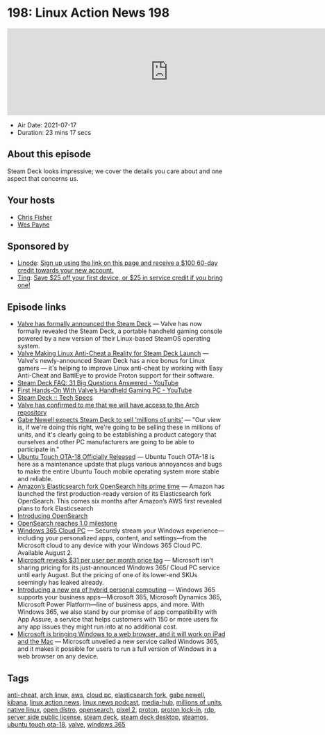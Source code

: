 # 198: Linux Action News 198

<iframe src="https://player.fireside.fm/v2/DAcK9LdX+shUEN3XR?theme=dark" width="740" height="200" frameborder="0" scrolling="no"></iframe>

* Air Date: 2021-07-17
* Duration: 23 mins 17 secs

## About this episode

Steam Deck looks impressive; we cover the details you care about and one aspect that concerns us.

## Your hosts
* [Chris Fisher](https://linuxactionnews.com/hosts/chris)
* [Wes Payne](https://linuxactionnews.com/hosts/wes)

## Sponsored by

  * [Linode](http://linode.com/lan): [Sign up using the link on this page and receive a $100 60-day credit towards your new account. ](http://linode.com/lan)
  * [Ting](https://linux.ting.com): [Save $25 off your first device, or $25 in service credit if you bring one!](https://linux.ting.com)



## Episode links

  * [Valve has formally announced the Steam Deck](https://www.gamingonlinux.com/2021/07/valve-has-formally-announced-the-steam-deck-a-portable-handheld-console-with-steamos "Valve has formally announced the Steam Deck") — Valve has now formally revealed the Steam Deck, a portable handheld gaming console powered by a new version of their Linux-based SteamOS operating system.
  * [Valve Making Linux Anti-Cheat a Reality for Steam Deck Launch](https://techraptor.net/gaming/news/valve-making-linux-anti-cheat-reality-for-steam-deck-launch "Valve Making Linux Anti-Cheat a Reality for Steam Deck Launch") — Valve's newly-announced Steam Deck has a nice bonus for Linux gamers — it's helping to improve Linux anti-cheat by working with Easy Anti-Cheat and BattlEye to provide Proton support for their software.
  * [Steam Deck FAQ: 31 Big Questions Answered - YouTube](https://www.youtube.com/watch?v=h9eihvhM_KE "Steam Deck FAQ: 31 Big Questions Answered - YouTube")
  * [First Hands-On With Valve’s Handheld Gaming PC - YouTube](https://www.youtube.com/watch?v=oLtiRGTZvGM "First Hands-On With Valve’s Handheld Gaming PC - YouTube")
  * [Steam Deck :: Tech Specs](https://www.steamdeck.com/en/tech "Steam Deck :: Tech Specs")
  * [Valve has confirmed to me that we will have access to the Arch repository](https://www.reddit.com/r/linux/comments/olrdlk/valve_has_confirmed_to_me_that_we_will_have/ "Valve has confirmed to me that we will have access to the Arch repository")
  * [Gabe Newell expects Steam Deck to sell ‘millions of units’](https://www.pcgamer.com/gabe-newell-expects-steam-deck-to-sell-millions-of-units-but-the-pricing-was-painful-to-pick/ "Gabe Newell expects Steam Deck to sell ‘millions of units’") — "Our view is, if we're doing this right, we're going to be selling these in millions of units, and it's clearly going to be establishing a product category that ourselves and other PC manufacturers are going to be able to participate in." 
  * [Ubuntu Touch OTA-18 Officially Released](https://9to5linux.com/ubuntu-touch-ota-18-officially-released-with-performance-improvements-bug-fixes "Ubuntu Touch OTA-18 Officially Released") — Ubuntu Touch OTA-18 is here as a maintenance update that plugs various annoyances and bugs to make the entire Ubuntu Touch mobile operating system more stable and reliable.
  * [Amazon’s Elasticsearch fork OpenSearch hits prime time](https://venturebeat.com/2021/07/13/amazons-elasticsearch-fork-opensearch-hits-prime-time/ "Amazon’s Elasticsearch fork OpenSearch hits prime time") — Amazon has launched the first production-ready version of its Elasticsearch fork OpenSearch. This comes six months after Amazon’s AWS first revealed plans to fork Elasticsearch
  * [Introducing OpenSearch](https://aws.amazon.com/blogs/opensource/introducing-opensearch/ "Introducing OpenSearch")
  * [OpenSearch reaches 1.0 milestone](https://www.theregister.com/2021/07/13/opensearch_10/ "OpenSearch reaches 1.0 milestone")
  * [Windows 365 Cloud PC](https://www.microsoft.com/en-us/windows-365 "Windows 365 Cloud PC") — Securely stream your Windows experience—including your personalized apps, content, and settings—from the Microsoft cloud to any device with your Windows 365 Cloud PC. Available August 2.
  * [Microsoft reveals $31 per user per month price tag](https://www.zdnet.com/article/microsoft-reveals-31-per-user-per-month-price-tag-of-one-of-the-coming-windows-365-skus/ "Microsoft reveals $31 per user per month price tag") — Microsoft isn't sharing pricing for its just-announced Windows 365/ Cloud PC service until early August. But the pricing of one of its lower-end SKUs seemingly has leaked already.
  * [Introducing a new era of hybrid personal computing](https://www.microsoft.com/en-us/microsoft-365/blog/2021/07/14/introducing-a-new-era-of-hybrid-personal-computing-the-windows-365-cloud-pc/ "Introducing a new era of hybrid personal computing") — Windows 365 supports your business apps—Microsoft 365, Microsoft Dynamics 365, Microsoft Power Platform—line of business apps, and more. With Windows 365, we also stand by our promise of app compatibility with App Assure, a service that helps customers with 150 or more users fix any app issues they might run into at no additional cost.
  * [Microsoft is bringing Windows to a web browser, and it will work on iPad and the Mac](https://9to5mac.com/2021/07/14/microsoft-is-bringing-windows-to-a-web-browser-and-it-will-work-on-ipad-and-the-mac/ "Microsoft is bringing Windows to a web browser, and it will work on iPad and the Mac") — Microsoft unveiled a new service called Windows 365, and it makes it possible for users to run a full version of Windows in a web browser on any device. 



## Tags

[anti-cheat](https://linuxactionnews.com/tags/anti-cheat), [arch linux](https://linuxactionnews.com/tags/arch%20linux), [aws](https://linuxactionnews.com/tags/aws), [cloud pc](https://linuxactionnews.com/tags/cloud%20pc), [elasticsearch fork](https://linuxactionnews.com/tags/elasticsearch%20fork), [gabe newell](https://linuxactionnews.com/tags/gabe%20newell), [kibana](https://linuxactionnews.com/tags/kibana), [linux action news](https://linuxactionnews.com/tags/linux%20action%20news), [linux news podcast](https://linuxactionnews.com/tags/linux%20news%20podcast), [media-hub](https://linuxactionnews.com/tags/media-hub), [millions of units](https://linuxactionnews.com/tags/millions%20of%20units), [native linux](https://linuxactionnews.com/tags/native%20linux), [open distro](https://linuxactionnews.com/tags/open%20distro), [opensearch](https://linuxactionnews.com/tags/opensearch), [pixel 2](https://linuxactionnews.com/tags/pixel%202), [proton](https://linuxactionnews.com/tags/proton), [proton lock-in](https://linuxactionnews.com/tags/proton%20lock-in), [rdp](https://linuxactionnews.com/tags/rdp), [server side public license](https://linuxactionnews.com/tags/server%20side%20public%20license), [steam deck](https://linuxactionnews.com/tags/steam%20deck), [steam deck desktop](https://linuxactionnews.com/tags/steam%20deck%20desktop), [steamos](https://linuxactionnews.com/tags/steamos), [ubuntu touch ota-18](https://linuxactionnews.com/tags/ubuntu%20touch%20ota-18), [valve](https://linuxactionnews.com/tags/valve), [windows 365](https://linuxactionnews.com/tags/windows%20365)